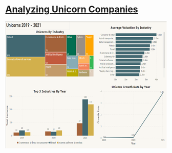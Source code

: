 # [Analyzing Unicorn Companies](https://github.com/Sarah269/glowing-dollop/tree/main/Unicorn%20Companies)

<img src="https://github.com/Sarah269/supreme-fiesta/blob/main/Unicorn%20Companies/Unicorndashboard.png" height=400 />


